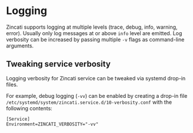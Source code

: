 # Logging

Zincati supports logging at multiple levels (trace, debug, info, warning, error). Usually only log messages at or above `info` level are emitted.
Log verbosity can be increased by passing multiple `-v` flags as command-line arguments.

## Tweaking service verbosity

Logging verbosity for Zincati service can be tweaked via systemd drop-in files.

For example, debug logging (`-vv`) can be enabled by creating a drop-in file `/etc/systemd/system/zincati.service.d/10-verbosity.conf` with the following contents:

```
[Service]
Environment=ZINCATI_VERBOSITY="-vv"
```
